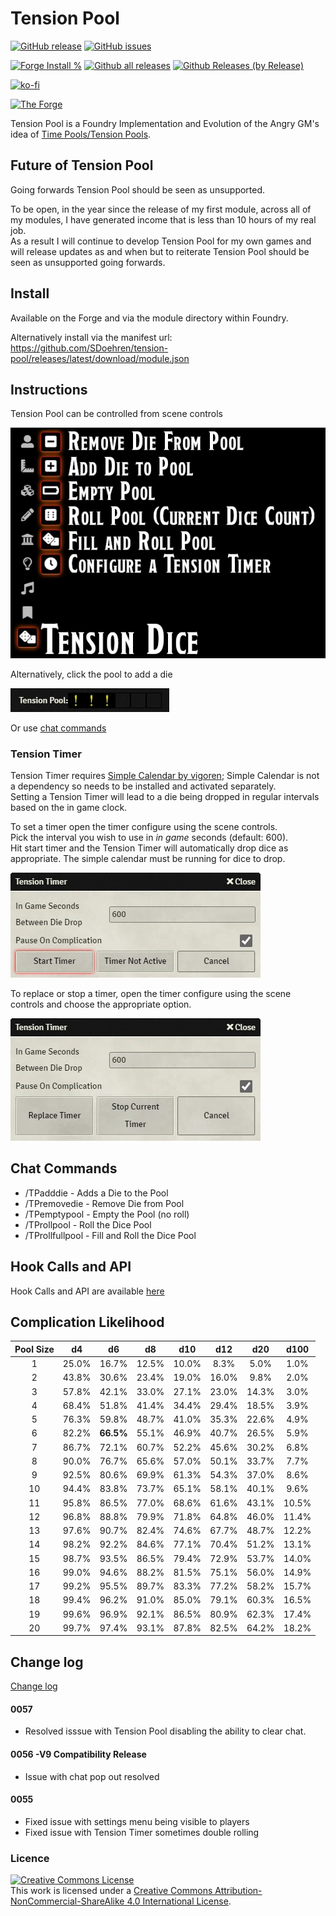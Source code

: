 # Tension Pool

[![GitHub release](https://img.shields.io/github/release/sdoehren/tension-pool.svg)](https://GitHub.com/sdoehren/tension-pool/releases/)
[![GitHub issues](https://img.shields.io/github/issues/SDoehren/tension-pool/bug)](https://GitHub.com/sdoehren/tension-pool/issues/)


[![Forge Install %](https://img.shields.io/badge/dynamic/json?label=Forge%20Installs&query=package.installs&suffix=%25&url=https%3A%2F%2Fforge-vtt.com%2Fapi%2Fbazaar%2Fpackage%2Ftension-pool)](https://GitHub.com/sdoehren/tension-pool/releases/)
[![Github all releases](https://img.shields.io/github/downloads/sdoehren/tension-pool/total.svg)](https://GitHub.com/sdoehren/tension-pool/releases/)
[![Github Releases (by Release)](https://img.shields.io/github/downloads/sdoehren/tension-pool/latest/total.svg)](https://GitHub.com/sdoehren/tension-pool/releases/)

[![ko-fi](https://img.shields.io/badge/ko--fi-Support%20Me-red?style=flat-square&logo=ko-fi)](https://ko-fi.com/sdoehren)

[![The Forge](https://img.shields.io/badge/The%20Forge-Pay%20What%20You%20Want-success?style=flat-square)](https://eu.forge-vtt.com/bazaar#package=tension-pool)

Tension Pool is a Foundry Implementation and Evolution of the Angry GM's idea of [Time Pools/Tension Pools](https://theangrygm.com/making-things-complicated/).

## Future of Tension Pool

Going forwards Tension Pool should be seen as unsupported.

To be open, in the year since the release of my first module, across all of my modules, I have generated income that is less than 10 hours of my real job.  
As a result I will continue to develop Tension Pool for my own games and will release updates as and when but to reiterate Tension Pool should be seen as unsupported going forwards.


## Install

Available on the Forge and via the module directory within Foundry.

Alternatively install via the manifest url: https://github.com/SDoehren/tension-pool/releases/latest/download/module.json

## Instructions

Tension Pool can be controlled from scene controls

![Image](images/Guide1.webp)

Alternatively, click the pool to add a die

![Image](images/Guide2.webp)

Or use [chat commands](https://github.com/SDoehren/tension-pool#chat-commands)

### Tension Timer

Tension Timer requires [Simple Calendar by vigoren](https://github.com/vigoren/foundryvtt-simple-calendar#installing-the-module); Simple Calendar is not a dependency so needs to be installed and activated separately.  
Setting a Tension Timer will lead to a die being dropped in regular intervals based on the in game clock.

To set a timer open the timer configure using the scene controls.  
Pick the interval you wish to use in _in game_ seconds (default: 600).  
Hit start timer and the Tension Timer will automatically drop dice as appropriate.
The simple calendar must be running for dice to drop.

![Image](images/tensiontimer1.webp)

To replace or stop a timer, open the timer configure using the scene controls and choose the appropriate option.

![Image](images/tensiontimer2.webp)


## Chat Commands

- /TPadddie - Adds a Die to the Pool
- /TPremovedie - Remove Die from Pool
- /TPemptypool - Empty the Pool (no roll)
- /TProllpool - Roll the Dice Pool
- /TProllfullpool - Fill and Roll the Dice Pool



## Hook Calls and API

Hook Calls and API are available [here](api.md)

## Complication Likelihood

|Pool Size|**d4**|**d6**|**d8**|**d10**|**d12**|**d20**|**d100**
:-----:|:-----:|:-----:|:-----:|:-----:|:-----:|:-----:|:-----:
1|25.0%|16.7%|12.5%|10.0%|8.3%|5.0%|1.0%
2|43.8%|30.6%|23.4%|19.0%|16.0%|9.8%|2.0%
3|57.8%|42.1%|33.0%|27.1%|23.0%|14.3%|3.0%
4|68.4%|51.8%|41.4%|34.4%|29.4%|18.5%|3.9%
5|76.3%|59.8%|48.7%|41.0%|35.3%|22.6%|4.9%
6|82.2%|**66.5%**|55.1%|46.9%|40.7%|26.5%|5.9%
7|86.7%|72.1%|60.7%|52.2%|45.6%|30.2%|6.8%
8|90.0%|76.7%|65.6%|57.0%|50.1%|33.7%|7.7%
9|92.5%|80.6%|69.9%|61.3%|54.3%|37.0%|8.6%
10|94.4%|83.8%|73.7%|65.1%|58.1%|40.1%|9.6%
11|95.8%|86.5%|77.0%|68.6%|61.6%|43.1%|10.5%
12|96.8%|88.8%|79.9%|71.8%|64.8%|46.0%|11.4%
13|97.6%|90.7%|82.4%|74.6%|67.7%|48.7%|12.2%
14|98.2%|92.2%|84.6%|77.1%|70.4%|51.2%|13.1%
15|98.7%|93.5%|86.5%|79.4%|72.9%|53.7%|14.0%
16|99.0%|94.6%|88.2%|81.5%|75.1%|56.0%|14.9%
17|99.2%|95.5%|89.7%|83.3%|77.2%|58.2%|15.7%
18|99.4%|96.2%|91.0%|85.0%|79.1%|60.3%|16.5%
19|99.6%|96.9%|92.1%|86.5%|80.9%|62.3%|17.4%
20|99.7%|97.4%|93.1%|87.8%|82.5%|64.2%|18.2%

## Change log

[Change log](Changelog.md)

#### 0057 

- Resolved isssue with Tension Pool disabling the ability to clear chat.

#### 0056 -V9 Compatibility Release

- Issue with chat pop out resolved

#### 0055

- Fixed issue with settings menu being visible to players
- Fixed issue with Tension Timer sometimes double rolling





### Licence

<a rel="license" href="http://creativecommons.org/licenses/by-nc-sa/4.0/"><img alt="Creative Commons License" style="border-width:0" src="https://i.creativecommons.org/l/by-nc-sa/4.0/88x31.png" /></a><br />This work is licensed under a <a rel="license" href="http://creativecommons.org/licenses/by-nc-sa/4.0/">Creative Commons Attribution-NonCommercial-ShareAlike 4.0 International License</a>.